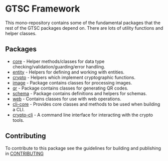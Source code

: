 # GTSC Framework

This mono-repository contains some of the fundamental packages that the rest of the GTSC packages depend on. There are lots of utility functions and helper classes.

## Packages

- [core](packages/core/README.md) - Helper methods/classes for data type checking/validation/guarding/error handling.
- [entity](packages/entity/README.md) - Helpers for defining and working with entities.
- [crypto](packages/crypto/README.md) - Helpers which implement cryptographic functions.
- [image](packages/image/README.md) - Package contains classes for processing images.
- [qr](packages/qr/README.md) - Package contains classes for generating QR codes.
- [schema](packages/schema/README.md) - Package contains definitions and helpers for schemas.
- [web](packages/web/README.md) - Contains classes for use with web operations.
- [cli-core](packages/cli-core/README.md) - Provides core classes and methods to be used when building a CLI.
- [crypto-cli](packages/crypto-cli/README.md) - A command line interface for interacting with the crypto tools.

## Contributing

To contribute to this package see the guidelines for building and publishing in [CONTRIBUTING](./CONTRIBUTING.md)
